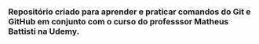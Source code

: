 ### Repositório criado para aprender e praticar comandos do Git e GitHub em conjunto com o curso do professsor Matheus Battisti na Udemy.
